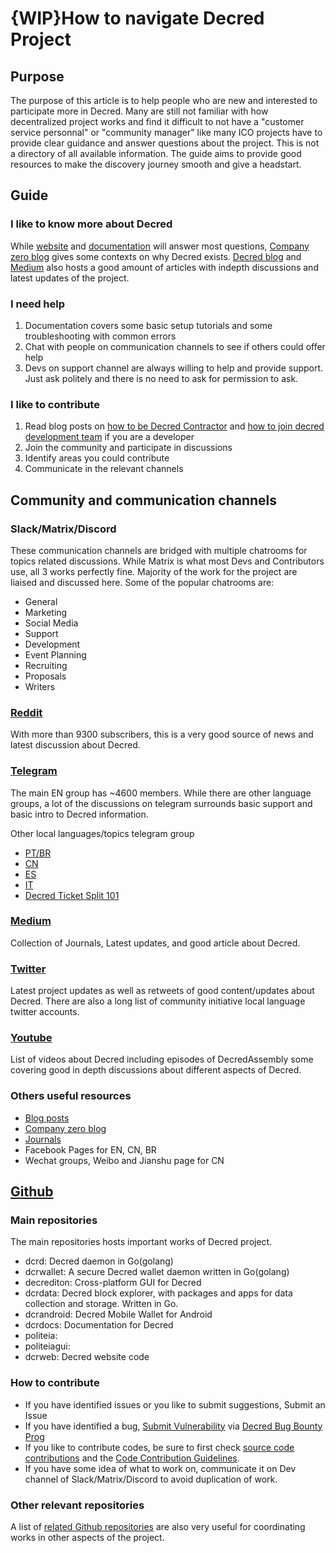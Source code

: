 # {WIP}How to navigate Decred Project

## Purpose 
The purpose of this article is to help people who are new and interested to participate more in Decred. Many are still not familiar with how decentralized project works and find it difficult to not have a "customer service personnal" or "community manager" like many ICO projects have to provide clear guidance and answer questions about the project. This is not a directory of all available information. The guide aims to provide good resources to make the discovery journey smooth and give a headstart. 

## Guide 

### I like to know more about Decred 
While [website](https://www.decred.org/) and [documentation](https://docs.decred.org/) will answer most questions, [Company zero blog](https://blog.companyzero.com/) gives some contexts on why Decred exists. [Decred blog](https://blog.decred.org/) and [Medium](https://medium.com/decred) also hosts a good amount of articles with indepth discussions and latest updates of the project. 
 
### I need help 

1. Documentation covers some basic setup tutorials and some troubleshooting with common errors
2. Chat with people on communication channels to see if others could offer help
3. Devs on support channel are always willing to help and provide support. Just ask politely and there is no need to ask for permission to ask. 
 
### I like to contribute

1. Read blog posts on [how to be Decred Contractor](https://medium.com/decred/how-to-get-hired-as-a-decred-contractor-e1435842df10) and [how to join decred development team](https://medium.com/@NoahPierau/how-to-join-the-decred-development-team-ad2475d8d99c) if you are a developer
2. Join the community and participate in discussions 
3. Identify areas you could contribute 
4. Communicate in the relevant channels

## Community and communication channels

### Slack/Matrix/Discord 
These communication channels are bridged with multiple chatrooms for topics related discussions. While Matrix is what most Devs and Contributors use, all 3 works perfectly fine. Majority of the work for the project are liaised and discussed here. Some of the popular chatrooms are: 

- General  
- Marketing
- Social Media 
- Support 
- Development
- Event Planning
- Recruiting 
- Proposals 
- Writers

### [Reddit](https://www.reddit.com/r/decred/)
With more than 9300 subscribers, this is a very good source of news and latest discussion about Decred. 

### [Telegram](https://t.me/Decred) 
The main EN group has ~4600 members. While there are other language groups, a lot of the discussions on telegram surrounds basic support and basic intro to Decred information. 

Other local languages/topics telegram group 

- [PT/BR](https://t.me/decredbr)
- [CN](https://t.me/decred_cn)
- [ES](https://t.me/DecredES)
- [IT](https://t.me/DecredItalia)
- [Decred Ticket Split 101](https://t.me/dcrticketsplit)

### [Medium](https://medium.com/decred)
Collection of Journals, Latest updates, and good article about Decred. 

### [Twitter](https://twitter.com/decredproject)
Latest project updates as well as retweets of good content/updates about Decred. There are also a long list of community initiative local language twitter accounts. 

### [Youtube](https://www.youtube.com/decredchannel)
List of videos about Decred including episodes of DecredAssembly some covering good in depth discussions about different aspects of Decred.

### Others useful resources 
- [Blog posts](https://blog.decred.org/)
- [Company zero blog](https://blog.companyzero.com/)
- [Journals](https://xaur.github.io/decred-news/)
- Facebook Pages for EN, CN, BR
- Wechat groups, Weibo and Jianshu page for CN 

## [Github](https://github.com/decred)

### Main repositories
The main repositories hosts important works of Decred project. 

- dcrd: Decred daemon in Go(golang)
- dcrwallet: A secure Decred wallet daemon written in Go(golang)
- decrediton: Cross-platform GUI for Decred
- dcrdata: Decred block explorer, with packages and apps for data collection and storage. Written in Go. 
- dcrandroid: Decred Mobile Wallet for Android
- dcrdocs: Documentation for Decred
- politeia: 
- politeiagui: 
- dcrweb: Decred website code

### How to contribute	

- If you have identified issues or you like to submit suggestions, Submit an Issue 
- If you have identified a bug, [Submit Vulnerability](https://bounty.decred.org/#Submit%20Vulnerability) via [Decred Bug Bounty Prog](https://bounty.decred.org/)
- If you like to contribute codes, be sure to first check [source code contributions](https://docs.decred.org/contributing/source-code-contributions/) and the [Code Contribution Guidelines](https://github.com/decred/dcrd/blob/master/docs/code_contribution_guidelines.md). 
- If you have some idea of what to work on, communicate it on Dev channel of Slack/Matrix/Discord to avoid duplication of work. 

### Other relevant repositories 
A list of [related Github repositories](https://github.com/RichardRed0x/decred-on-github) are also very useful for coordinating works in other aspects of the project. 
 


